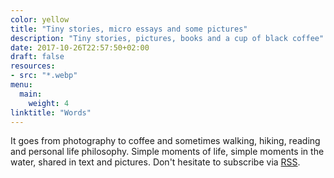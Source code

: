 ```yaml
---
color: yellow
title: "Tiny stories, micro essays and some pictures"
description: "Tiny stories, pictures, books and a cup of black coffee"
date: 2017-10-26T22:57:50+02:00
draft: false
resources:
- src: "*.webp"
menu:
  main:
    weight: 4
linktitle: "Words"
---
```


It goes from photography to coffee and sometimes walking, hiking, reading and personal life philosophy. Simple moments of life, simple moments in the water, shared in text and pictures. Don't hesitate to subscribe via [RSS](/index.xml).
